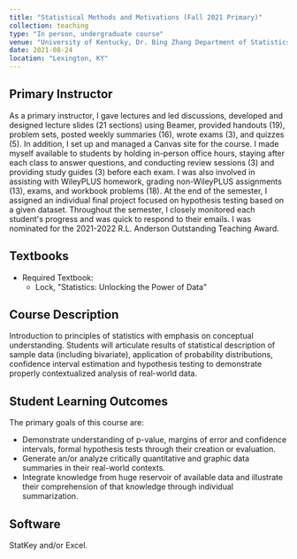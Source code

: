 ```yaml
---
title: "Statistical Methods and Motivations (Fall 2021 Primary)"
collection: teaching
type: "In person, undergraduate course"
venue: "University of Kentucky, Dr. Bing Zhang Department of Statistics"
date: 2021-08-24
location: "Lexington, KY"
---
```


## Primary Instructor
As a primary instructor, I gave lectures and led discussions, developed and designed lecture slides (21 sections) using Beamer, provided handouts (19), problem sets, posted weekly summaries (16), wrote exams (3), and quizzes (5). In addition, I set up and managed a Canvas site for the course. I made myself available to students by holding in-person office hours, staying after each class to answer questions, and conducting review sessions (3) and providing study guides (3) before each exam. I was also involved in assisting with WileyPLUS homework, grading non-WileyPLUS assignments (13), exams, and workbook problems (18). At the end of the semester, I assigned an individual final project focused on hypothesis testing based on a given dataset. Throughout the semester, I closely monitored each student's progress and was quick to respond to their emails. I was nominated for the 2021-2022 R.L. Anderson Outstanding Teaching Award.

## Textbooks
* Required Textbook: 
     + Lock, "Statistics: Unlocking the Power of Data"

## Course Description
Introduction to principles of statistics with emphasis on conceptual understanding. Students will articulate results of statistical description of sample data (including bivariate), application of probability distributions, confidence interval estimation and hypothesis testing to demonstrate properly contextualized analysis of real-world data.

## Student Learning Outcomes
The primary goals of this course are:

* Demonstrate understanding of p-value, margins of error and confidence intervals, formal hypothesis tests through their creation or evaluation.
* Generate an/or analyze critically quantitative and graphic data summaries in their real-world contexts.
* Integrate knowledge from huge reservoir of available data and illustrate their comprehension of that knowledge through individual summarization. 

## Software
StatKey and/or Excel.
